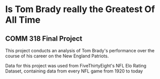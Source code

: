 # Is Tom Brady really the Greatest Of All Time
## COMM 318 Final  Project

This project conducts an analysis of Tom Brady's performance over the course of his career on the New England Patriots.

Data for this project was used from FiveThirtyEight's NFL Elo Rating Dataset, containing data from every NFL game from 1920 to today
